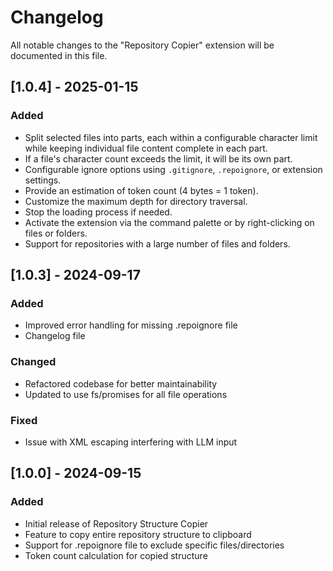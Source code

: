 # Changelog

All notable changes to the "Repository Copier" extension will be documented in this file.

## [1.0.4] - 2025-01-15

### Added

- Split selected files into parts, each within a configurable character limit while keeping individual file content complete in each part.
- If a file's character count exceeds the limit, it will be its own part.
- Configurable ignore options using `.gitignore`, `.repoignore`, or extension settings.
- Provide an estimation of token count (4 bytes = 1 token).
- Customize the maximum depth for directory traversal.
- Stop the loading process if needed.
- Activate the extension via the command palette or by right-clicking on files or folders.
- Support for repositories with a large number of files and folders.

## [1.0.3] - 2024-09-17

### Added

- Improved error handling for missing .repoignore file
- Changelog file

### Changed

- Refactored codebase for better maintainability
- Updated to use fs/promises for all file operations

### Fixed

- Issue with XML escaping interfering with LLM input

## [1.0.0] - 2024-09-15

### Added

- Initial release of Repository Structure Copier
- Feature to copy entire repository structure to clipboard
- Support for .repoignore file to exclude specific files/directories
- Token count calculation for copied structure
